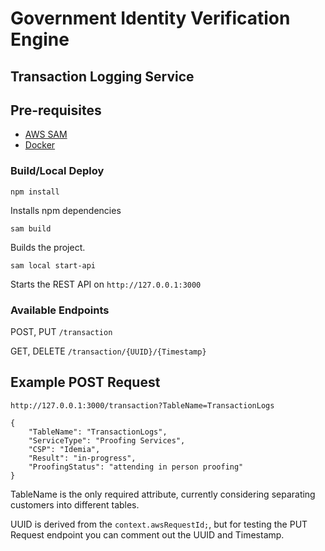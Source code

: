 # Government Identity Verification Engine

## Transaction Logging Service

## Pre-requisites
- [AWS SAM](https://docs.aws.amazon.com/serverless-application-model/latest/developerguide/serverless-sam-cli-install.html)
- [Docker](https://www.docker.com/products/docker-desktop)

### Build/Local Deploy

`npm install`

Installs npm dependencies

`sam build`

Builds the project.

`sam local start-api`

Starts the REST API on `http://127.0.0.1:3000`


### Available Endpoints
POST, PUT
`/transaction`

GET, DELETE
`/transaction/{UUID}/{Timestamp}`


## Example POST Request
```
http://127.0.0.1:3000/transaction?TableName=TransactionLogs

{
    "TableName": "TransactionLogs",
    "ServiceType": "Proofing Services",
    "CSP": "Idemia",
    "Result": "in-progress",
    "ProofingStatus": "attending in person proofing"
}

```
TableName is the only required attribute, currently considering separating customers into different tables.

UUID is derived from the `context.awsRequestId;`, but for testing the PUT Request endpoint you can comment out the UUID and Timestamp.